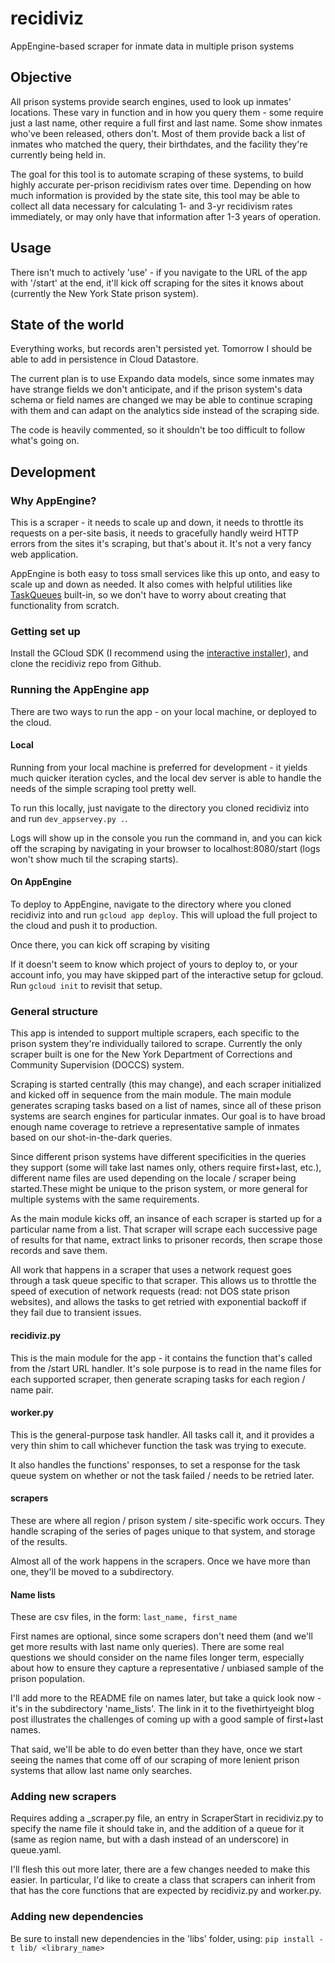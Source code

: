 # recidiviz
AppEngine-based scraper for inmate data in multiple prison systems

Objective
------
All prison systems provide search engines, used to look up inmates' locations. These vary in function and in how you query them - some require just a last name, other require a full first and last name. Some show inmates who've been released, others don't. Most of them provide back a list of inmates who matched the query, their birthdates, and the facility they're currently being held in.

The goal for this tool is to automate scraping of these systems, to build highly accurate per-prison recidivism rates over time. Depending on how much information is provided by the state site, this tool may be able to collect all data necessary for calculating 1- and 3-yr recidivism rates immediately, or may only have that information after 1-3 years of operation.

Usage
------
There isn't much to actively 'use' - if you navigate to the URL of the app with '/start' at the end, it'll kick off scraping for the sites it knows about (currently the New York State prison system).

State of the world
------
Everything works, but records aren't persisted yet. Tomorrow I should be able to add in persistence in Cloud Datastore. 

The current plan is to use Expando data models, since some inmates may have strange fields we don't anticipate, and if the prison system's data schema or field names are changed we may be able to continue scraping with them and can adapt on the analytics side instead of the scraping side.

The code is heavily commented, so it shouldn't be too difficult to follow what's going on.

Development
------

### Why AppEngine?
This is a scraper - it needs to scale up and down, it needs to throttle its requests on a per-site basis, it needs to gracefully handly weird HTTP errors from the sites it's scraping, but that's about it. It's not a very fancy web application.

AppEngine is both easy to toss small services like this up onto, and easy to scale up and down as needed. It also comes with helpful utilities like [TaskQueues](https://cloud.google.com/appengine/docs/standard/python/taskqueue/push/) built-in, so we don't have to worry about creating that functionality from scratch.

### Getting set up
Install the GCloud SDK (I recommend using the [interactive installer](https://cloud.google.com/sdk/downloads#interactive)), and clone the recidiviz repo from Github.

### Running the AppEngine app
There are two ways to run the app - on your local machine, or deployed to the cloud.

#### Local
Running from your local machine is preferred for development - it yields much quicker iteration cycles, and the local dev server is able to handle the needs of the simple scraping tool pretty well.

To run this locally, just navigate to the directory you cloned recidiviz into and run `dev_appservey.py .`.

Logs will show up in the console you run the command in, and you can kick off the scraping by navigating in your browser to localhost:8080/start (logs won't show much til the scraping starts).

#### On AppEngine
To deploy to AppEngine, navigate to the directory where you cloned recidiviz into and run `gcloud app deploy`. This will upload the full project to the cloud and push it to production.

Once there, you can kick off scraping by visiting 

If it doesn't seem to know which project of yours to deploy to, or your account info, you may have skipped part of the interactive setup for gcloud. Run `gcloud init` to revisit that setup.

### General structure
This app is intended to support multiple scrapers, each specific to the prison system they're individually tailored to scrape. Currently the only scraper built is one for the New York Department of Corrections and Community Supervision (DOCCS) system.

Scraping is started centrally (this may change), and each scraper initialized and kicked off in sequence from the main module. The main module generates scraping tasks based on a list of names, since all of these prison systems are search engines for particular inmates. Our goal is to have broad enough name coverage to retrieve a representative sample of inmates based on our shot-in-the-dark queries.

Since different prison systems have different specificities in the queries they support (some will take last names only, others require first+last, etc.), different name files are used depending on the locale / scraper being started.These might be unique to the prison system, or more general for multiple systems with the same requirements.

As the main module kicks off, an insance of each scraper is started up for a particular name from a list. That scraper will scrape each successive page of results for that name, extract links to prisoner records, then scrape those records and save them.

All work that happens in a scraper that uses a network request goes through a task queue specific to that scraper. This allows us to throttle the speed of execution of network requests (read: not DOS state prison websites), and allows the tasks to get retried with exponential backoff if they fail due to transient issues.

#### recidiviz.py
This is the main module for the app - it contains the function that's called from the /start URL handler. It's sole purpose is to read in the name files for each supported scraper, then generate scraping tasks for each region / name pair.

#### worker.py
This is the general-purpose task handler. All tasks call it, and it provides a very thin shim to call whichever function the task was trying to execute. 

It also handles the functions' responses, to set a response for the task queue system on whether or not the task failed / needs to be retried later.

#### scrapers
These are where all region / prison system / site-specific work occurs. They handle scraping of the series of pages unique to that system, and storage of the results.

Almost all of the work happens in the scrapers. Once we have more than one, they'll be moved to a subdirectory.

#### Name lists
These are csv files, in the form:
`last_name, first_name`

First names are optional, since some scrapers don't need them (and we'll get more results with last name only queries). There are some real questions we should consider on the name files longer term, especially about how to ensure they capture a representative / unbiased sample of the prison population.

I'll add more to the README file on names later, but take a quick look now - it's in the subdirectory 'name_lists'. The link in it to the fivethirtyeight blog post illustrates the challenges of coming up with a good sample of first+last names.

That said, we'll be able to do even better than they have, once we start seeing the names that come off of our scraping of more lenient prison systems that allow last name only searches.

### Adding new scrapers
Requires adding a <region>_scraper.py file, an entry in ScraperStart in recidiviz.py to specify the name file it should take in, and the addition of a queue for it (same as region name, but with a dash instead of an underscore) in queue.yaml.

I'll flesh this out more later, there are a few changes needed to make this easier. In particular, I'd like to create a class that scrapers can inherit from that has the core functions that are expected by recidiviz.py and worker.py.

### Adding new dependencies
Be sure to install new dependencies in the 'libs' folder, using:
`pip install -t lib/ <library_name>`
